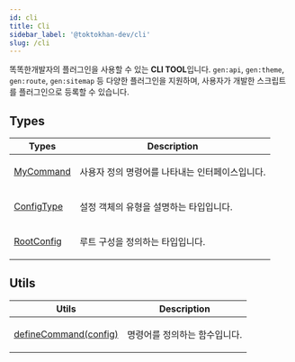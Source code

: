 ```yaml
---
id: cli
title: Cli
sidebar_label: '@toktokhan-dev/cli'
slug: /cli
---
```


똑똑한개발자의 플러그인을 사용할 수 있는 **CLI TOOL**입니다. `gen:api`, `gen:theme`, `gen:route`, `gen:sitemap` 등 다양한 플러그인을 지원하며, 사용자가 개발한 스크립트를 플러그인으로 등록할 수 있습니다.

## Types

<table>
<thead>
<tr>
<th>Types</th>
<th>Description</th>
</tr>
</thead>
<tbody>
<tr><td>

[MyCommand](./cli.mycommand)

</td>

<td>

사용자 정의 명령어를 나타내는 인터페이스입니다.

</td></tr>

<tr><td>

[ConfigType](./cli.configtype)

</td>

<td>

설정 객체의 유형을 설명하는 타입입니다.

</td></tr>

<tr><td>

[RootConfig](./cli.rootconfig)

</td>

<td>

루트 구성을 정의하는 타입입니다.

</td></tr>
</tbody>
</table>

## Utils

<table>
<thead>
<tr>
<th>Utils</th>
<th>Description</th>
</tr>
</thead>
<tbody>
<tr><td>

[defineCommand(config)](./cli.definecommand)

</td>

<td>

명령어를 정의하는 함수입니다.

</td></tr>
</tbody>
</table>
